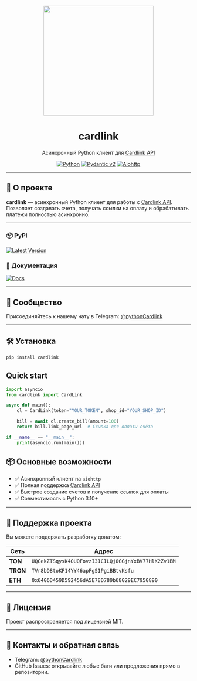 <p align="center">
  <img src="https://raw.githubusercontent.com/LaFTonTechnology/cardlink/main/assets/cardlink-logo.png" width="300"/>
  <h1 align="center">cardlink</h1>
  <p align="center">Асинхронный Python клиент для <a href="https://cardlink.link/merchant/api">Cardlink API</a></p>
</p>

<p align="center">
  <a href="https://www.python.org/"><img src="https://img.shields.io/endpoint?url=https://raw.githubusercontent.com/LaFTonTechnology/cardlink/main/assets/python-version.json" alt="Python"></a>
  <a href="https://pydantic.dev"><img src="https://img.shields.io/endpoint?url=https://raw.githubusercontent.com/pydantic/pydantic/main/docs/badge/v2.json" alt="Pydantic v2"></a>
  <a href="https://docs.aiohttp.org/en/stable/"><img src="https://img.shields.io/badge/aiohttp-v3-2c5bb4?logo=aiohttp" alt="Aiohttp"></a>
</p>

---

## 📌 О проекте

**cardlink** — асинхронный Python клиент для работы с [Cardlink API](https://cardlink.link/merchant/api).  
Позволяет создавать счета, получать ссылки на оплату и обрабатывать платежи полностью асинхронно.

---

### 📦 PyPI
[![Latest Version](https://img.shields.io/pypi/v/cardlink.svg)](https://pypi.org/project/cardlink/)

### 📖 Документация
[![Docs](https://img.shields.io/badge/docs-online-brightgreen)](https://laftontechnology.github.io/cardlink/)

---

## 💬 Сообщество

Присоединяйтесь к нашему чату в Telegram: [@pythonCardlink](https://t.me/pythonCardlink)

---

## 🛠 Установка

```bash
pip install cardlink
```

## Quick start

```python
import asyncio
from cardlink import CardLink

async def main():
    cl = CardLink(token="YOUR_TOKEN", shop_id="YOUR_SHOP_ID")

    bill = await cl.create_bill(amount=100)
    return bill.link_page_url  # Ссылка для оплаты счёта

if __name__ == "__main__":
    print(asyncio.run(main()))
```


## 📦 Основные возможности

- ✅ Асинхронный клиент на `aiohttp`  
- ✅ Полная поддержка [Cardlink API](https://cardlink.link/merchant/api)  
- ✅ Быстрое создание счетов и получение ссылок для оплаты  
- ✅ Совместимость с Python 3.10+  

---

## 💖 Поддержка проекта

Вы можете поддержать разработку донатом:

| Сеть     | Адрес                                                                 |
|----------|-----------------------------------------------------------------------|
| **TON**  | `UQCekZTSqysK4OUQFovzI31CILQj0GGjnYxBV77HlK2Zv1BM`                    |
| **TRON** | `TVr8bD8toKF14YY46apFgS1PgiBBtvKsfu`                                  |
| **ETH**  | `0x6406D459D592456dA5E78D789b68029EC7950890`                           |

---

## 📝 Лицензия

Проект распространяется под лицензией MIT.

---

## 📌 Контакты и обратная связь

- Telegram: [@pythonCardlink](https://t.me/pythonCardlink)  
- GitHub Issues: открывайте любые баги или предложения прямо в репозитории.
